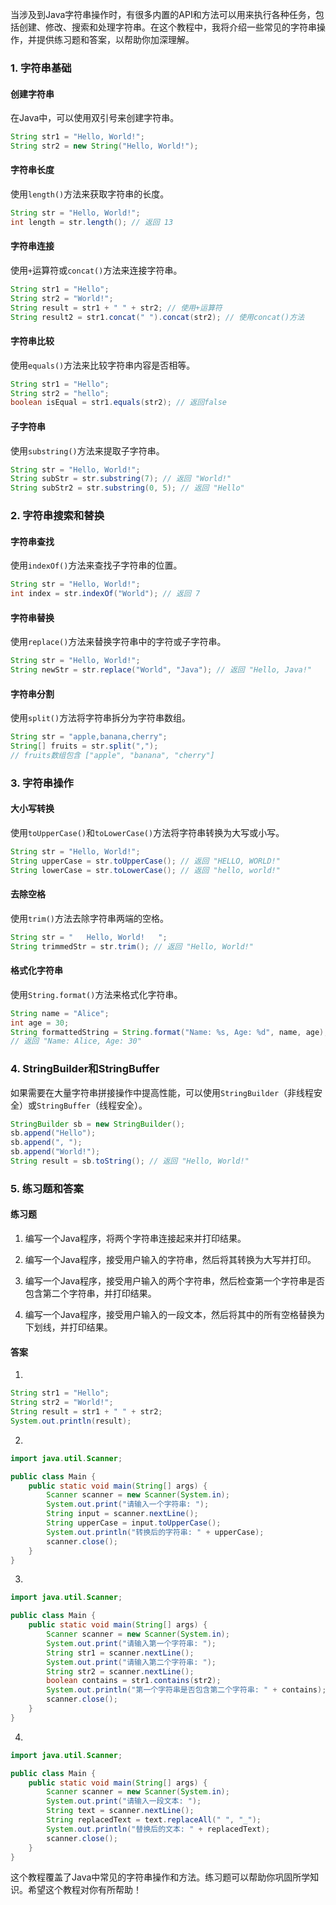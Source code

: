 ﻿
当涉及到Java字符串操作时，有很多内置的API和方法可以用来执行各种任务，包括创建、修改、搜索和处理字符串。在这个教程中，我将介绍一些常见的字符串操作，并提供练习题和答案，以帮助你加深理解。



### 1. 字符串基础

#### 创建字符串
在Java中，可以使用双引号来创建字符串。

```java
String str1 = "Hello, World!";
String str2 = new String("Hello, World!");
```

#### 字符串长度
使用`length()`方法来获取字符串的长度。

```java
String str = "Hello, World!";
int length = str.length(); // 返回 13
```

#### 字符串连接
使用`+`运算符或`concat()`方法来连接字符串。

```java
String str1 = "Hello";
String str2 = "World!";
String result = str1 + " " + str2; // 使用+运算符
String result2 = str1.concat(" ").concat(str2); // 使用concat()方法
```

#### 字符串比较
使用`equals()`方法来比较字符串内容是否相等。

```java
String str1 = "Hello";
String str2 = "hello";
boolean isEqual = str1.equals(str2); // 返回false
```

#### 子字符串
使用`substring()`方法来提取子字符串。

```java
String str = "Hello, World!";
String subStr = str.substring(7); // 返回 "World!"
String subStr2 = str.substring(0, 5); // 返回 "Hello"
```

### 2. 字符串搜索和替换

#### 字符串查找
使用`indexOf()`方法来查找子字符串的位置。

```java
String str = "Hello, World!";
int index = str.indexOf("World"); // 返回 7
```

#### 字符串替换
使用`replace()`方法来替换字符串中的字符或子字符串。

```java
String str = "Hello, World!";
String newStr = str.replace("World", "Java"); // 返回 "Hello, Java!"
```

#### 字符串分割
使用`split()`方法将字符串拆分为字符串数组。

```java
String str = "apple,banana,cherry";
String[] fruits = str.split(",");
// fruits数组包含 ["apple", "banana", "cherry"]
```

### 3. 字符串操作

#### 大小写转换
使用`toUpperCase()`和`toLowerCase()`方法将字符串转换为大写或小写。

```java
String str = "Hello, World!";
String upperCase = str.toUpperCase(); // 返回 "HELLO, WORLD!"
String lowerCase = str.toLowerCase(); // 返回 "hello, world!"
```

#### 去除空格
使用`trim()`方法去除字符串两端的空格。

```java
String str = "   Hello, World!   ";
String trimmedStr = str.trim(); // 返回 "Hello, World!"
```

#### 格式化字符串
使用`String.format()`方法来格式化字符串。

```java
String name = "Alice";
int age = 30;
String formattedString = String.format("Name: %s, Age: %d", name, age);
// 返回 "Name: Alice, Age: 30"
```

### 4. StringBuilder和StringBuffer

如果需要在大量字符串拼接操作中提高性能，可以使用`StringBuilder`（非线程安全）或`StringBuffer`（线程安全）。

```java
StringBuilder sb = new StringBuilder();
sb.append("Hello");
sb.append(", ");
sb.append("World!");
String result = sb.toString(); // 返回 "Hello, World!"
```

### 5. 练习题和答案

#### 练习题

1. 编写一个Java程序，将两个字符串连接起来并打印结果。

2. 编写一个Java程序，接受用户输入的字符串，然后将其转换为大写并打印。

3. 编写一个Java程序，接受用户输入的两个字符串，然后检查第一个字符串是否包含第二个字符串，并打印结果。

4. 编写一个Java程序，接受用户输入的一段文本，然后将其中的所有空格替换为下划线，并打印结果。

#### 答案

1. 
```java
String str1 = "Hello";
String str2 = "World!";
String result = str1 + " " + str2;
System.out.println(result);
```

2. 
```java
import java.util.Scanner;

public class Main {
    public static void main(String[] args) {
        Scanner scanner = new Scanner(System.in);
        System.out.print("请输入一个字符串: ");
        String input = scanner.nextLine();
        String upperCase = input.toUpperCase();
        System.out.println("转换后的字符串: " + upperCase);
        scanner.close();
    }
}
```

3. 
```java
import java.util.Scanner;

public class Main {
    public static void main(String[] args) {
        Scanner scanner = new Scanner(System.in);
        System.out.print("请输入第一个字符串: ");
        String str1 = scanner.nextLine();
        System.out.print("请输入第二个字符串: ");
        String str2 = scanner.nextLine();
        boolean contains = str1.contains(str2);
        System.out.println("第一个字符串是否包含第二个字符串: " + contains);
        scanner.close();
    }
}
```

4. 
```java
import java.util.Scanner;

public class Main {
    public static void main(String[] args) {
        Scanner scanner = new Scanner(System.in);
        System.out.print("请输入一段文本: ");
        String text = scanner.nextLine();
        String replacedText = text.replaceAll(" ", "_");
        System.out.println("替换后的文本: " + replacedText);
        scanner.close();
    }
}
```

这个教程覆盖了Java中常见的字符串操作和方法。练习题可以帮助你巩固所学知识。希望这个教程对你有所帮助！
